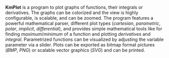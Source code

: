 **KmPlot** is a program to plot graphs of functions, their integrals or derivatives. The graphs can be colorized and the view is highly configurable, is scalable, and can be zoomed. The program features a powerful mathematical parser, different plot types (*cartesian*, *parametric*, *polar*, *implicit*, *differential*), and provides simple mathematical tools like for finding *maximum*/*minimum* of a function and plotting *derivatives* and *integral*. Parametrized functions can be visualized by adjusting the variable parameter via a slider. Plots can be exported as bitmap format pictures (*BMP*, *PNG*) or scalable vector graphics (*SVG*) and can be printed.